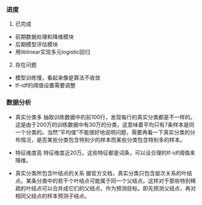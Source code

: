 ### 进度

1. 已完成
- 前期数据处理和降维模块
- 后期模型评估模块
- 用liblinear实现多元logistic回归

2. 存在问题
- 模型训练慢，看起来像是算法不收敛
- tf-idf的阈值设置需要调整

### 数据分析

- 真实分类多
抽取训练数据中的前100行，发现每行的真实分类都是不一样的。这是由于200万的训练数据中有30万的分类，这意味着平均只有7条样本是同一个分类的。当然“平均值”不能很好地说明问题，需要再看一下真实分类的分布情况，是否某些分类包含特别少的样本而某些分类包含特别多的样本。

- 特征维度高
特征维度近20万。这些特征都是词条，可以设合理的tf-idf阈值来降维。

- 真实分类所包含叶结点的关系
据官方文档，真实分类只包含层次关系的叶结点。某条分类中的若干个叶结点可能属于同一个父结点。这样对于那些特别稀疏的叶结点可以合并成它们的父结点，作为预测目标。即先预测父结点，再对相同父结点的样本预测子结点。

